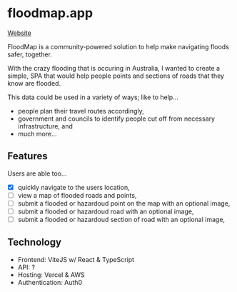 # floodmap.app

[Website](https://floodmap.app)

FloodMap is a community-powered solution to help make navigating floods safer, together.

With the crazy flooding that is occuring in Australia, I wanted to create a simple, SPA that would help people points and sections of roads that they know are flooded.

This data could be used in a variety of ways; like to help...

- people plan their travel routes accordingly,
- government and councils to identify people cut off from necessary infrastructure, and
- much more...

## Features

Users are able too...

- [x] quickly navigate to the users location,
- [ ] view a map of flooded roads and points,
- [ ] submit a flooded or hazardoud point on the map with an optional image,
- [ ] submit a flooded or hazardoud road with an optional image,
- [ ] submit a flooded or hazardoud section of road with an optional image,

## Technology

- Frontend: ViteJS w/ React & TypeScript
- API: ?
- Hosting: Vercel & AWS
- Authentication: Auth0